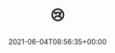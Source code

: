 ---
retweeted: false
source: <a href="https://about.twitter.com/products/tweetdeck" rel="nofollow">TweetDeck</a>
entities:
  hashtags: []
  symbols: []
  user_mentions: []
  urls:
  - url: https://t.co/SRA44k5uKj
    expanded_url: https://bit.ly/2SXrco6
    display_url: bit.ly/2SXrco6
    indices:
    - '2'
    - '25'
display_text_range:
- '0'
- '25'
favorite_count: '0'
id_str: '1400738241670680580'
truncated: false
retweet_count: '0'
id: '1400738241670680580'
possibly_sensitive: false
created_at: Fri Jun 04 08:56:35 +0000 2021
favorited: false
full_text: "\U0001F622"
lang: qme
quote_url: https://bit.ly/2SXrco6
tags:
- pesos/twitter
date: '2021-06-04T08:56:35+00:00'
src: https://twitter.com/bascht/status/1400738241670680580
original_url: https://twitter.com/bascht/status/1400738241670680580
type: twitter_tweet
text: "\U0001F622"
title: "\U0001F622\n"

---